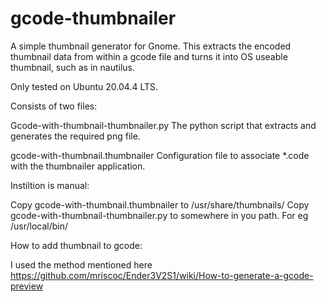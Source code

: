 # gcode-thumbnailer

A simple thumbnail generator for Gnome.
This extracts the encoded thumbnail data from within a gcode file and turns it into OS useable thumbnail, such as in nautilus.

Only tested on Ubuntu 20.04.4 LTS.

Consists of two files:

Gcode-with-thumbnail-thumbnailer.py
The python script that extracts and generates the required png file.

gcode-with-thumbnail.thumbnailer
Configuration file to associate *.code with the thumbnailer application.

Instiltion is manual:

Copy gcode-with-thumbnail.thumbnailer to /usr/share/thumbnails/
Copy gcode-with-thumbnail-thumbnailer.py to somewhere in you path. For eg /usr/local/bin/

How to add thumbnail to gcode:

I used the method mentioned here https://github.com/mriscoc/Ender3V2S1/wiki/How-to-generate-a-gcode-preview